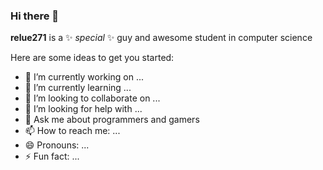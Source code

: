 ### Hi there 👋


**relue271** is a ✨ _special_ ✨ guy and awesome student in computer science

Here are some ideas to get you started:

- 🔭 I’m currently working on ...
- 🌱 I’m currently learning ...
- 👯 I’m looking to collaborate on ...
- 🤔 I’m looking for help with ...
- 💬 Ask me about programmers and gamers
- 📫 How to reach me: ...
- 😄 Pronouns: ...
- ⚡ Fun fact: ...
<!-- comentario -->
